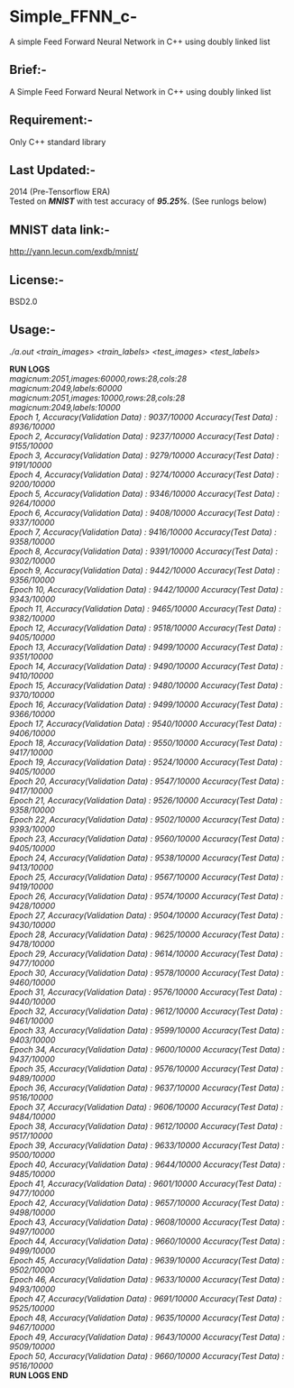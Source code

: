 # Simple_FFNN_c-
A simple Feed Forward Neural Network in C++ using doubly linked list  
## Brief:-
A Simple Feed Forward Neural Network in C++ using doubly linked list  
## Requirement:-
Only C++ standard library  
## Last Updated:-
2014 (Pre-Tensorflow ERA)  
Tested on **_MNIST_** with test accuracy of **_95.25%_**. (See runlogs below)  
## MNIST data link:-
http://yann.lecun.com/exdb/mnist/  
## License:-
BSD2.0  
## Usage:- 
*./a.out <train_images> <train_labels> <test_images> <test_labels>*




**RUN LOGS**  
_magicnum:2051,images:60000,rows:28,cols:28  
magicnum:2049,labels:60000  
magicnum:2051,images:10000,rows:28,cols:28  
magicnum:2049,labels:10000  
Epoch 1, Accuracy(Validation Data) : 9037/10000  Accuracy(Test Data) : 8936/10000   
Epoch 2, Accuracy(Validation Data) : 9237/10000  Accuracy(Test Data) : 9155/10000   
Epoch 3, Accuracy(Validation Data) : 9279/10000  Accuracy(Test Data) : 9191/10000   
Epoch 4, Accuracy(Validation Data) : 9274/10000  Accuracy(Test Data) : 9200/10000   
Epoch 5, Accuracy(Validation Data) : 9346/10000  Accuracy(Test Data) : 9264/10000   
Epoch 6, Accuracy(Validation Data) : 9408/10000  Accuracy(Test Data) : 9337/10000   
Epoch 7, Accuracy(Validation Data) : 9416/10000  Accuracy(Test Data) : 9358/10000   
Epoch 8, Accuracy(Validation Data) : 9391/10000  Accuracy(Test Data) : 9302/10000   
Epoch 9, Accuracy(Validation Data) : 9442/10000  Accuracy(Test Data) : 9356/10000   
Epoch 10, Accuracy(Validation Data) : 9442/10000  Accuracy(Test Data) : 9343/10000   
Epoch 11, Accuracy(Validation Data) : 9465/10000  Accuracy(Test Data) : 9382/10000   
Epoch 12, Accuracy(Validation Data) : 9518/10000  Accuracy(Test Data) : 9405/10000   
Epoch 13, Accuracy(Validation Data) : 9499/10000  Accuracy(Test Data) : 9351/10000   
Epoch 14, Accuracy(Validation Data) : 9490/10000  Accuracy(Test Data) : 9410/10000   
Epoch 15, Accuracy(Validation Data) : 9480/10000  Accuracy(Test Data) : 9370/10000   
Epoch 16, Accuracy(Validation Data) : 9499/10000  Accuracy(Test Data) : 9366/10000   
Epoch 17, Accuracy(Validation Data) : 9540/10000  Accuracy(Test Data) : 9406/10000   
Epoch 18, Accuracy(Validation Data) : 9550/10000  Accuracy(Test Data) : 9417/10000   
Epoch 19, Accuracy(Validation Data) : 9524/10000  Accuracy(Test Data) : 9405/10000   
Epoch 20, Accuracy(Validation Data) : 9547/10000  Accuracy(Test Data) : 9417/10000   
Epoch 21, Accuracy(Validation Data) : 9526/10000  Accuracy(Test Data) : 9358/10000   
Epoch 22, Accuracy(Validation Data) : 9502/10000  Accuracy(Test Data) : 9393/10000   
Epoch 23, Accuracy(Validation Data) : 9560/10000  Accuracy(Test Data) : 9405/10000   
Epoch 24, Accuracy(Validation Data) : 9538/10000  Accuracy(Test Data) : 9413/10000   
Epoch 25, Accuracy(Validation Data) : 9567/10000  Accuracy(Test Data) : 9419/10000   
Epoch 26, Accuracy(Validation Data) : 9574/10000  Accuracy(Test Data) : 9428/10000   
Epoch 27, Accuracy(Validation Data) : 9504/10000  Accuracy(Test Data) : 9430/10000   
Epoch 28, Accuracy(Validation Data) : 9625/10000  Accuracy(Test Data) : 9478/10000   
Epoch 29, Accuracy(Validation Data) : 9614/10000  Accuracy(Test Data) : 9477/10000   
Epoch 30, Accuracy(Validation Data) : 9578/10000  Accuracy(Test Data) : 9460/10000   
Epoch 31, Accuracy(Validation Data) : 9576/10000  Accuracy(Test Data) : 9440/10000   
Epoch 32, Accuracy(Validation Data) : 9612/10000  Accuracy(Test Data) : 9461/10000   
Epoch 33, Accuracy(Validation Data) : 9599/10000  Accuracy(Test Data) : 9403/10000   
Epoch 34, Accuracy(Validation Data) : 9600/10000  Accuracy(Test Data) : 9437/10000   
Epoch 35, Accuracy(Validation Data) : 9576/10000  Accuracy(Test Data) : 9489/10000   
Epoch 36, Accuracy(Validation Data) : 9637/10000  Accuracy(Test Data) : 9516/10000   
Epoch 37, Accuracy(Validation Data) : 9606/10000  Accuracy(Test Data) : 9484/10000   
Epoch 38, Accuracy(Validation Data) : 9612/10000  Accuracy(Test Data) : 9517/10000   
Epoch 39, Accuracy(Validation Data) : 9633/10000  Accuracy(Test Data) : 9500/10000   
Epoch 40, Accuracy(Validation Data) : 9644/10000  Accuracy(Test Data) : 9485/10000   
Epoch 41, Accuracy(Validation Data) : 9601/10000  Accuracy(Test Data) : 9477/10000   
Epoch 42, Accuracy(Validation Data) : 9657/10000  Accuracy(Test Data) : 9498/10000   
Epoch 43, Accuracy(Validation Data) : 9608/10000  Accuracy(Test Data) : 9497/10000   
Epoch 44, Accuracy(Validation Data) : 9660/10000  Accuracy(Test Data) : 9499/10000   
Epoch 45, Accuracy(Validation Data) : 9639/10000  Accuracy(Test Data) : 9502/10000   
Epoch 46, Accuracy(Validation Data) : 9633/10000  Accuracy(Test Data) : 9493/10000   
Epoch 47, Accuracy(Validation Data) : 9691/10000  Accuracy(Test Data) : 9525/10000   
Epoch 48, Accuracy(Validation Data) : 9635/10000  Accuracy(Test Data) : 9467/10000   
Epoch 49, Accuracy(Validation Data) : 9643/10000  Accuracy(Test Data) : 9509/10000   
Epoch 50, Accuracy(Validation Data) : 9660/10000  Accuracy(Test Data) : 9516/10000_  
**RUN LOGS END**  
